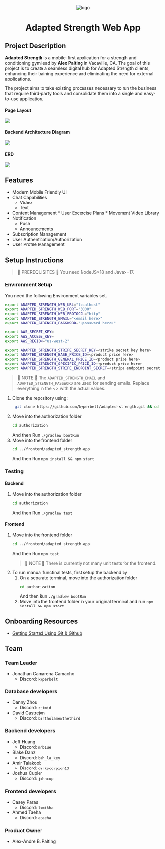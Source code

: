 <div align="center"> <img src="https://raw.githubusercontent.com/kyperbelt/adapted-strength/kyperbelt-patch-1/docs/media/Screenshot%20from%202023-11-29%2020-53-50.png" alt="logo" /> 
<h1>
    Adapted Strength Web App
</h1>
</div>

## Project Description
**Adapted Strength** is a mobile-first application for a strength and conditioning gym lead by **Alex Palting** in Vacaville, CA. The goal of this project is to create a seamless digital hub for Adapted Strength clients, enhancing their training experience and eliminating the need for external applications.

The project aims to take existing processes necessary to run the business that require third-party tools and consolidate them into a single and easy-to-use application.

#### Page Layout
![](./docs/media/text93.png)

#### Backend Architecture Diagram
![](https://drive.google.com/uc?export=view&id=19TRJgWHKgCtSFHVAdwZX_UsBLFx24M7j)

#### ERD
![](https://drive.google.com/uc?export=view&id=1QwXzT-TkcJQOkByXfeiu-PY5kpEQLR5n)


## Features
* Modern Mobile Friendly UI
* Chat Capabilities
    * Video
    * Text
* Content Management
      * User Excercise Plans
      * Movement Video Library
* Notification
    * Push
    * Announcements
* Subscription Management
* User Authentication/Authorization
* User Profile Management

## Setup Instructions
> 🚧 PREREQUISITES 🚧 You need NodeJS>18 and Java>=17.

### Environment Setup
You need the following Environment variables set.
```sh 
export ADAPTED_STRENGTH_WEB_URL="localhost"
export ADAPTED_STRENGTH_WEB_PORT="3000"
export ADAPTED_STRENGTH_WEB_PROTOCOL="http"
export ADAPTED_STRENGTH_EMAIL="<email here>"
export ADAPTED_STRENGTH_PASSWORD="<password here>"

export AWS_SECRET_KEY=
export AWS_ACCESS_KEY=
export AWS_REGION="us-west-2"

export ADAPTED_STRENGTH_STRIPE_SECRET_KEY=<strike secret key here>
export ADAPTED_STRENGTH_BASE_PRICE_ID=<product price here>
export ADAPTED_STRENGTH_GENERAL_PRICE_ID=<product price here>
export ADAPTED_STRENGTH_SPECIFIC_PRICE_ID=<product price here>
export ADAPTED_STRENGTH_STRIPE_ENDPOINT_SECRET=<stripe endpoint secret here>
```
> 🚧 NOTE 🚧 The `ADAPTED_STRENGTH_EMAIL` and `ADAPTED_STRENGTH_PASSWORD` are used for sending emails. 
> Replace everything in the <> with the actual values.

1. Clone the repository using:
   ```sh
    git clone https://github.com/kyperbelt/adapted-strength.git && cd adapted-strength
   ```
2. Move into the authorization folder
   ```sh
   cd authorization
   ```
    And then Run `./gradlew bootRun`
4. Move into the frontend folder
   ```sh
   cd ../frontend/adapted_strength-app
   ```
    And then Run `npm install && npm start`

### Testing 
#### Backend
1. Move into the authorization folder
   ```sh
   cd authorization
   ```
    And then Run `./gradlew test`

#### Frontend
1. Move into the frontend folder
   ```sh
   cd ../frontend/adapted_strength-app
   ```
    And then Run `npm test`
    > 🚧 NOTE 🚧 There is currently not many unit tests for the frontend. 
2. To run manual functinal tests, first setup the backend by 
    1. On a separate terminal, move into the authorization folder
        ```sh
        cd authorization
        ```
        And then Run `./gradlew bootRun`
    2. Move into the frontend folder in your original terminal and run `npm install && npm start`


## Onboarding Resources

* [Getting Started Using Git & Github](docs/using_git.md) 

## Team

### Team Leader 
- Jonathan Camarena Camacho
    - Discord: `kyperbelt`
### Database developers
- Danny Zhou
    - Discord: `ztimid`
- David Castrejon
    - Discord: `bartholamewthethird`
### Backend developers
- Jeff Huang
    - Discord: `mrb1ue`
- Blake Danz
    - Discord: `buh_la_key`
- Amir Talakoob
    - Discord: `darkscorpion13`
- Joshua Cupler
    - Discord: `johncup`
### Frontend developers
- Casey Paras
    - Discord: `lumikha`
- Ahmed Taeha
    - Discord: `ataeha`

### Product Owner
- Alex-Andre B. Palting
